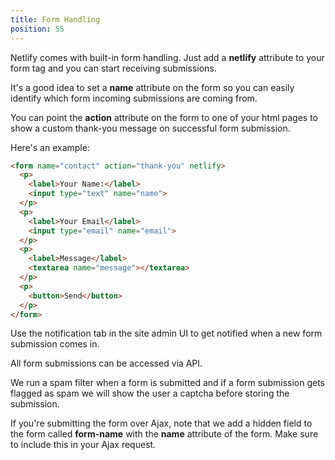 ```yaml
---
title: Form Handling
position: 55
---
```


Netlify comes with built-in form handling. Just add a **netlify** attribute to your form tag and you can start receiving submissions.

It's a good idea to set a **name** attribute on the form so you can easily identify which form incoming submissions are coming from.

You can point the **action** attribute on the form to one of your html pages to show a custom thank-you message on successful form submission.

Here's an example:

```html
<form name="contact" action="thank-you" netlify>
  <p>
    <label>Your Name:</label>
    <input type="text" name="name">
  </p>
  <p>
    <label>Your Email</label>
    <input type="email" name="email">
  </p>
  <p>
    <label>Message</label>
    <textarea name="message"></textarea>
  </p>
  <p>
    <button>Send</button>
  </p>
</form>
```

Use the notification tab in the site admin UI to get notified when a new form submission comes in.

All form submissions can be accessed via API.

We run a spam filter when a form is submitted and if a form submission gets flagged as spam we will show the user a captcha before storing the submission.

If you're submitting the form over Ajax, note that we add a hidden field to the form called **form-name** with the **name** attribute of the form. Make sure to include this in your Ajax request.
